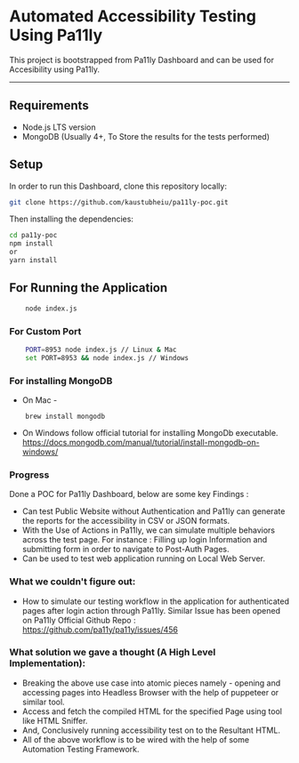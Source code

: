 # Automated Accessibility Testing Using Pa11ly

This project is bootstrapped from Pa11ly Dashboard and can be used for Accesibility using Pa11ly.

---

## Requirements

- Node.js LTS version
- MongoDB (Usually 4+, To Store the results for the tests performed)



## Setup

In order to run this Dashboard, clone this repository locally:

```sh
git clone https://github.com/kaustubheiu/pa11ly-poc.git
```

Then installing the dependencies:

```sh
cd pa11y-poc
npm install
or
yarn install
```
## For Running the Application
```sh
    node index.js
```

### For Custom Port
```sh
    PORT=8953 node index.js // Linux & Mac
    set PORT=8953 && node index.js // Windows
```

### For installing MongoDB
- On Mac - 
```
    brew install mongodb
```
- On Windows follow official tutorial for installing MongoDb executable.
 https://docs.mongodb.com/manual/tutorial/install-mongodb-on-windows/


### Progress
Done a POC for Pa11ly Dashboard, below are some key Findings :
- Can test Public Website without Authentication and Pa11ly can generate the reports for the accessibility in CSV or JSON formats.
- With the Use of Actions in Pa11ly, we can simulate multiple behaviors across the test page. For instance : Filling up login Information and submitting form in order to navigate to Post-Auth Pages.
- Can be used to test web application running on Local Web Server.

### What we couldn't figure out:
- How to simulate our testing workflow in the application for authenticated pages after login action through Pa11ly. 
Similar Issue has been opened on Pa11ly Official Github Repo : https://github.com/pa11y/pa11y/issues/456

### What solution we gave a thought (A High Level Implementation):
- Breaking the above use case into atomic pieces namely - opening and accessing pages into Headless Browser with the help of puppeteer or similar tool.
- Access and fetch the compiled HTML for the specified Page using tool like HTML Sniffer.
- And, Conclusively running accessibility test on to the Resultant HTML.
- All of the above workflow is to be wired with the help of some Automation Testing Framework.
